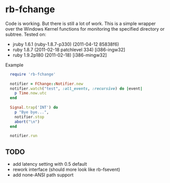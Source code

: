 # rb-fchange

Code is working. But there is still a lot of work.
This is a simple wrapper over the Windows Kernel functions for monitoring the specified directory or subtree.
Tested on:

 - jruby 1.6.1 (ruby-1.8.7-p330) (2011-04-12 85838f6)
 - ruby 1.8.7 (2011-02-18 patchlevel 334) [i386-ingw32]
 - ruby 1.9.2p180 (2011-02-18) [i386-mingw32]

Example

```ruby
  require 'rb-fchange'
  
  notifier = FChange::Notifier.new
  notifier.watch("test", :all_events, :recursive) do |event|
    p Time.now.utc
  end
  
  Signal.trap('INT') do
    p "Bye bye...",
    notifier.stop
    abort("\n")
  end
  
  notifier.run
```

## TODO

 - add latency setting with 0.5 default
 - rework interface (should more look like rb-fsevent)
 - add none-ANSI path support
